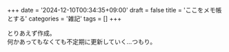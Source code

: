 +++
date = '2024-12-10T00:34:35+09:00'
draft = false
title = 'ここをメモ帳とする'
categories = '雑記'
tags = []
+++

とりあえず作成。  
何かあってもなくても不定期に更新していく…つもり。
